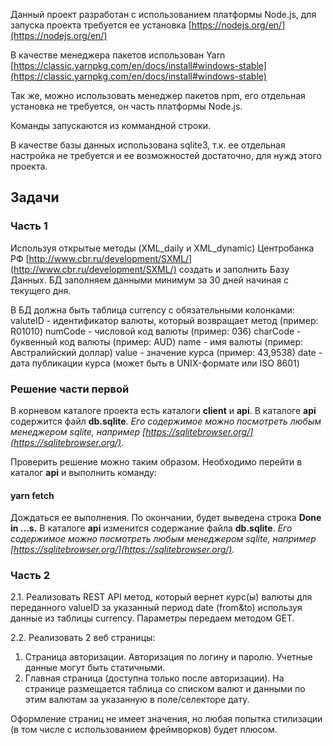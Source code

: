 Данный проект разработан с использованием платформы Node.js, для запуска проекта требуется ее установка [https://nodejs.org/en/](https://nodejs.org/en/)

В качестве менеджера пакетов использован Yarn [https://classic.yarnpkg.com/en/docs/install#windows-stable](https://classic.yarnpkg.com/en/docs/install#windows-stable)

Так же, можно использовать менеджер пакетов npm, его отдельная установка не требуется, он часть платформы Node.js.

Команды запускаются из коммандной строки.

В качестве базы данных использована sqlite3, т.к. ее отдельная настройка не требуется и ее возможностей достаточно, для нужд этого проекта.

## Задачи

### Часть 1

Используя открытые методы (XML_daily и XML_dynamic) Центробанка РФ [http://www.cbr.ru/development/SXML/](http://www.cbr.ru/development/SXML/) создать и заполнить Базу Данных.
БД заполняем данными минимум за 30 дней начиная с текущего дня.

В БД должна быть таблица currency c обязательными колонками:
valuteID - идентификатор валюты, который возвращает метод (пример: R01010)
numCode - числовой код валюты (пример: 036)
сharCode - буквенный код валюты (пример: AUD)
name - имя валюты (пример: Австралийский доллар)
value - значение курса (пример: 43,9538)
date - дата публикации курса (может быть в UNIX-формате или ISO 8601)

### Решение части первой

В корневом каталоге проекта есть каталоги **client** и **api**. В каталоге **api** содержится файл **db.sqlite**. _Его содержимое можно посмотреть любым менеджером sqlite, например [https://sqlitebrowser.org/](https://sqlitebrowser.org/)._

Проверить решение можно таким образом. Необходимо перейти в каталог **api** и выполнить команду:

#### yarn fetch

Дождаться ее выполнения. По окончании, будет выведена строка **Done in ...s.**
В каталоге **api** изменится содержание файла **db.sqlite**. _Его содержимое можно посмотреть любым менеджером sqlite, например [https://sqlitebrowser.org/](https://sqlitebrowser.org/)._

### Часть 2

2.1. Реализовать REST API метод, который вернет курс(ы) валюты для переданного valueID за указанный период date (from&to) используя данные из таблицы currency. Параметры передаем методом GET.

2.2. Реализовать 2 веб страницы:

1. Страница авторизации. Авторизация по логину и паролю. Учетные данные могут быть статичными.
2. Главная страница (доступна только после авторизации). На странице размещается таблица со списком валют и данными по этим валютам за указанную в поле/селекторе дату.

Оформление страниц не имеет значения, но любая попытка стилизации (в том числе с использованием фреймворков) будет плюсом.
